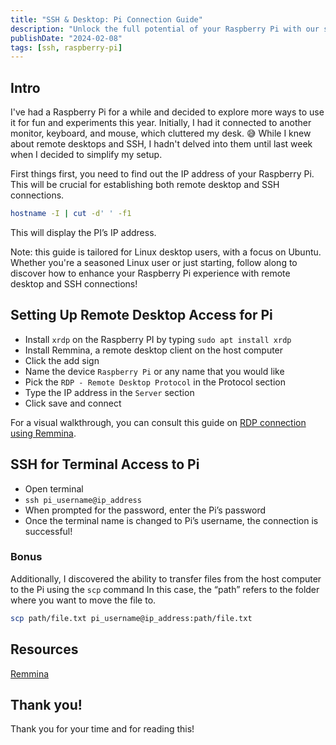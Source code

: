 ```yaml
---
title: "SSH & Desktop: Pi Connection Guide"
description: "Unlock the full potential of your Raspberry Pi with our step-by-step guides for remote desktop, SSH, and file transfers. Elevate your Pi experience today!”"
publishDate: "2024-02-08"
tags: [ssh, raspberry-pi]
---
```


## Intro

I've had a Raspberry Pi for a while and decided to explore more ways to use it for fun and experiments this year. Initially, I had it connected to another monitor, keyboard, and mouse, which cluttered my desk. 😅 While I knew about remote desktops and SSH, I hadn't delved into them until last week when I decided to simplify my setup.

First things first, you need to find out the IP address of your Raspberry Pi. This will be crucial for establishing both remote desktop and SSH connections.

```bash
hostname -I | cut -d' ' -f1
```

This will display the PI’s IP address.

Note: this guide is tailored for Linux desktop users, with a focus on Ubuntu. Whether you're a seasoned Linux user or just starting, follow along to discover how to enhance your Raspberry Pi experience with remote desktop and SSH connections!

## Setting Up Remote Desktop Access for Pi

- Install `xrdp` on the Raspberry PI by typing `sudo apt install xrdp`
- Install Remmina, a remote desktop client on the host computer
- Click the add sign
- Name the device `Raspberry Pi` or any name that you would like
- Pick the `RDP - Remote Desktop Protocol` in the Protocol section
- Type the IP address in the `Server` section
- Click save and connect

For a visual walkthrough, you can consult this guide on [RDP connection using Remmina](https://remmina.org/remmina-rdp/).

## SSH for Terminal Access to Pi

- Open terminal
- `ssh pi_username@ip_address`
- When prompted for the password, enter the Pi’s password
- Once the terminal name is changed to Pi’s username, the connection is successful!

### Bonus

Additionally, I discovered the ability to transfer files from the host computer to the Pi using the `scp` command In this case, the “path” refers to the folder where you want to move the file to.

```bash
scp path/file.txt pi_username@ip_address:path/file.txt
```

## Resources

[Remmina](https://remmina.org/)

## Thank you!

Thank you for your time and for reading this!
